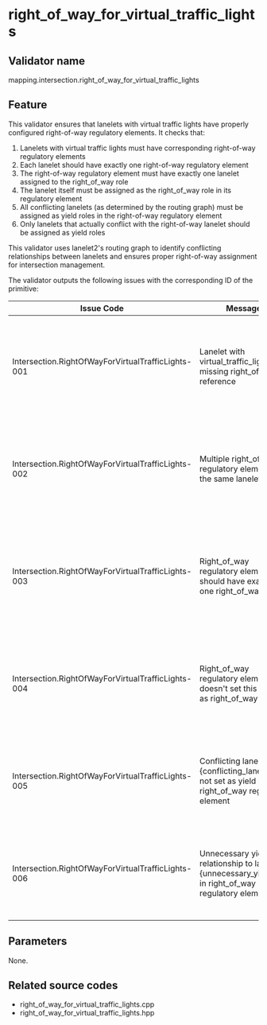 # right_of_way_for_virtual_traffic_lights

## Validator name

mapping.intersection.right_of_way_for_virtual_traffic_lights

## Feature

This validator ensures that lanelets with virtual traffic lights have properly configured right-of-way regulatory elements. It checks that:

1. Lanelets with virtual traffic lights must have corresponding right-of-way regulatory elements
2. Each lanelet should have exactly one right-of-way regulatory element
3. The right-of-way regulatory element must have exactly one lanelet assigned to the right_of_way role
4. The lanelet itself must be assigned as the right_of_way role in its regulatory element
5. All conflicting lanelets (as determined by the routing graph) must be assigned as yield roles in the right-of-way regulatory element
6. Only lanelets that actually conflict with the right-of-way lanelet should be assigned as yield roles

This validator uses lanelet2's routing graph to identify conflicting relationships between lanelets and ensures proper right-of-way assignment for intersection management.

The validator outputs the following issues with the corresponding ID of the primitive:

| Issue Code                                         | Message                                                                                                     | Severity | Primitive          | Description                                                                                            | Approach                                                                                      |
| -------------------------------------------------- | ----------------------------------------------------------------------------------------------------------- | -------- | ------------------ | ------------------------------------------------------------------------------------------------------ | --------------------------------------------------------------------------------------------- |
| Intersection.RightOfWayForVirtualTrafficLights-001 | Lanelet with virtual_traffic_light missing right_of_way reference                                           | Error    | Lanelet            | A lanelet has virtual traffic light regulatory elements but no right-of-way regulatory element         | Add a right_of_way regulatory element to the lanelet with virtual traffic lights              |
| Intersection.RightOfWayForVirtualTrafficLights-002 | Multiple right_of_way regulatory elements in the same lanelet                                               | Error    | Lanelet            | A lanelet has more than one right-of-way regulatory element assigned                                   | Keep only one right_of_way regulatory element per lanelet, merge or remove duplicate elements |
| Intersection.RightOfWayForVirtualTrafficLights-003 | Right_of_way regulatory element should have exactly one right_of_way role                                   | Error    | Regulatory Element | The right-of-way regulatory element doesn't have exactly one lanelet assigned to the right_of_way role | Assign exactly one lanelet to the right_of_way role in the regulatory element                 |
| Intersection.RightOfWayForVirtualTrafficLights-004 | Right_of_way regulatory element doesn't set this lanelet as right_of_way role                               | Error    | Regulatory Element | The lanelet is not assigned as the right_of_way role in its own right-of-way regulatory element        | Set the lanelet itself as the right_of_way role in its regulatory element                     |
| Intersection.RightOfWayForVirtualTrafficLights-005 | Conflicting lanelet (ID: {conflicting_lanelet_id}) not set as yield role in right_of_way regulatory element | Error    | Regulatory Element | A lanelet that conflicts with the right-of-way lanelet is not assigned as yield role                   | Add the conflicting lanelet as a yield role in the right-of-way regulatory element            |
| Intersection.RightOfWayForVirtualTrafficLights-006 | Unnecessary yield relationship to lanelet {unnecessary_yield_to} in right_of_way regulatory element         | Error    | Regulatory Element | A lanelet is assigned as yield role but doesn't actually conflict with the right-of-way lanelet        | Remove the unnecessary yield relationship from the right-of-way regulatory element            |

## Parameters

None.

## Related source codes

- right_of_way_for_virtual_traffic_lights.cpp
- right_of_way_for_virtual_traffic_lights.hpp
